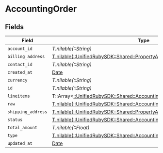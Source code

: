 # AccountingOrder


## Fields

| Field                                                                                                                                        | Type                                                                                                                                         | Required                                                                                                                                     | Description                                                                                                                                  |
| -------------------------------------------------------------------------------------------------------------------------------------------- | -------------------------------------------------------------------------------------------------------------------------------------------- | -------------------------------------------------------------------------------------------------------------------------------------------- | -------------------------------------------------------------------------------------------------------------------------------------------- |
| `account_id`                                                                                                                                 | *T.nilable(::String)*                                                                                                                        | :heavy_minus_sign:                                                                                                                           | N/A                                                                                                                                          |
| `billing_address`                                                                                                                            | [T.nilable(::UnifiedRubySDK::Shared::PropertyAccountingOrderBillingAddress)](../../models/shared/propertyaccountingorderbillingaddress.md)   | :heavy_minus_sign:                                                                                                                           | N/A                                                                                                                                          |
| `contact_id`                                                                                                                                 | *T.nilable(::String)*                                                                                                                        | :heavy_minus_sign:                                                                                                                           | N/A                                                                                                                                          |
| `created_at`                                                                                                                                 | [Date](https://ruby-doc.org/stdlib-2.6.1/libdoc/date/rdoc/Date.html)                                                                         | :heavy_minus_sign:                                                                                                                           | N/A                                                                                                                                          |
| `currency`                                                                                                                                   | *T.nilable(::String)*                                                                                                                        | :heavy_minus_sign:                                                                                                                           | N/A                                                                                                                                          |
| `id`                                                                                                                                         | *T.nilable(::String)*                                                                                                                        | :heavy_minus_sign:                                                                                                                           | N/A                                                                                                                                          |
| `lineitems`                                                                                                                                  | T::Array<[::UnifiedRubySDK::Shared::AccountingLineitem](../../models/shared/accountinglineitem.md)>                                          | :heavy_minus_sign:                                                                                                                           | N/A                                                                                                                                          |
| `raw`                                                                                                                                        | [T.nilable(::UnifiedRubySDK::Shared::AccountingOrderRaw)](../../models/shared/accountingorderraw.md)                                         | :heavy_minus_sign:                                                                                                                           | N/A                                                                                                                                          |
| `shipping_address`                                                                                                                           | [T.nilable(::UnifiedRubySDK::Shared::PropertyAccountingOrderShippingAddress)](../../models/shared/propertyaccountingordershippingaddress.md) | :heavy_minus_sign:                                                                                                                           | N/A                                                                                                                                          |
| `status`                                                                                                                                     | [T.nilable(::UnifiedRubySDK::Shared::AccountingOrderStatus)](../../models/shared/accountingorderstatus.md)                                   | :heavy_minus_sign:                                                                                                                           | N/A                                                                                                                                          |
| `total_amount`                                                                                                                               | *T.nilable(::Float)*                                                                                                                         | :heavy_minus_sign:                                                                                                                           | N/A                                                                                                                                          |
| `type`                                                                                                                                       | [T.nilable(::UnifiedRubySDK::Shared::AccountingOrderType)](../../models/shared/accountingordertype.md)                                       | :heavy_minus_sign:                                                                                                                           | N/A                                                                                                                                          |
| `updated_at`                                                                                                                                 | [Date](https://ruby-doc.org/stdlib-2.6.1/libdoc/date/rdoc/Date.html)                                                                         | :heavy_minus_sign:                                                                                                                           | N/A                                                                                                                                          |